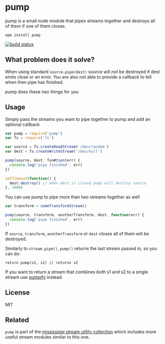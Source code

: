 # pump

pump is a small node module that pipes streams together and destroys all of them if one of them closes.

```
npm install pump
```

[![build status](http://img.shields.io/travis/mafintosh/pump.svg?style=flat)](http://travis-ci.org/mafintosh/pump)

## What problem does it solve?

When using standard `source.pipe(dest)` source will _not_ be destroyed if dest emits close or an error.
You are also not able to provide a callback to tell when then pipe has finished.

pump does these two things for you

## Usage

Simply pass the streams you want to pipe together to pump and add an optional callback

``` js
var pump = require('pump')
var fs = require('fs')

var source = fs.createReadStream('/dev/random')
var dest = fs.createWriteStream('/dev/null')

pump(source, dest, fun#tion(err) {
  console.log('pipe finished', err)
})

setTimeout(function() {
  dest.destroy() // when dest is closed pump will destroy source
}, 1000)
```

You can use pump to pipe more than two streams together as well

``` js
var transform = someTransformStream()

pump(source, transform, anotherTransform, dest, function(err) {
  console.log('pipe finished', err)
})
```

If `source`, `transform`, `anotherTransform` or `dest` closes all of them will be destroyed.

Similarly to `stream.pipe()`, `pump()` returns the last stream passed in, so you can do:

```
return pump(s1, s2) // returns s2
```

If you want to return a stream that combines *both* s1 and s2 to a single stream use
[pumpify](https://github.com/mafintosh/pumpify) instead.

## License

MIT

## Related

`pump` is part of the [mississippi stream utility collection](https://github.com/maxogden/mississippi) which includes more useful stream modules similar to this one.
